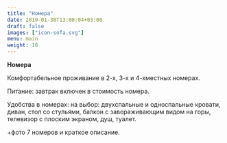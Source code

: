 ```yaml
---
title: "Номера"
date: 2019-01-30T13:00:04+03:00
draft: false
images: ["icon-sofa.svg"]
menu: main
weight: 10
---
```


**Номера**

Комфортабельное проживание в 2-х, 3-х и 4-хместных номерах.  

Питание: завтрак включен в стоимость номера. 

Удобства в номерах:  на выбор:  двухспальные и односпальные кровати, диван, стол со стульями, балкон с завораживающим видом на горы, телевизор с плоским экраном, душ, туалет.

+фото 7 номеров и краткое описание.

